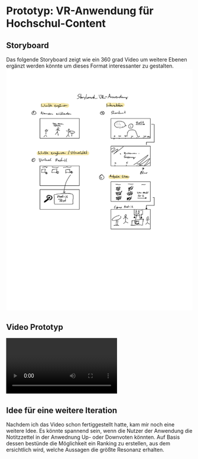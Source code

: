 # Prototyp: VR-Anwendung für Hochschul-Content

## Storyboard

Das folgende Storyboard zeigt wie ein 360 grad Video um weitere Ebenen ergänzt werden könnte um dieses Format interessanter zu gestalten.
![Bild von Storyboard](Storyboard_VR_Anwendung.jpg)

## Video Prototyp

![Bild von Storyboard](Prototyp_VR_Anwendung.mp4)

## Idee für eine weitere Iteration

Nachdem ich das Video schon fertiggestellt hatte, kam mir noch eine weitere Idee. Es könnte spannend sein, wenn die Nutzer der Anwendung die Notitzzettel in der Anwednung Up- oder Downvoten könnten. Auf Basis dessen bestünde die Möglichkeit ein Ranking zu erstellen, aus dem ersichtlich wird, welche Aussagen die größte Resonanz erhalten.